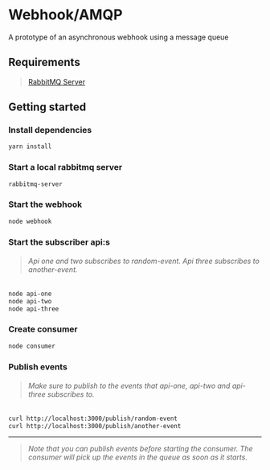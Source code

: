 Webhook/AMQP
=========
A prototype of an asynchronous webhook using a message queue

## Requirements

> [RabbitMQ Server](https://www.rabbitmq.com/download.html)

## Getting started

### Install dependencies

```bash
yarn install
```

### Start a local rabbitmq server

```bash
rabbitmq-server
```

### Start the webhook

```bash
node webhook
```

### Start the subscriber api:s
> ###### *Api one and two subscribes to random-event. Api three subscribes to another-event.*

```bash
node api-one
node api-two
node api-three
```

### Create consumer

```bash
node consumer
```

### Publish events
> ###### *Make sure to publish to the events that api-one, api-two and api-three subscribes to.*

```bash
curl http://localhost:3000/publish/random-event
curl http://localhost:3000/publish/another-event
```

-----
> *Note that you can publish events before starting the consumer. The consumer will pick up the events in the queue as soon as it starts.*